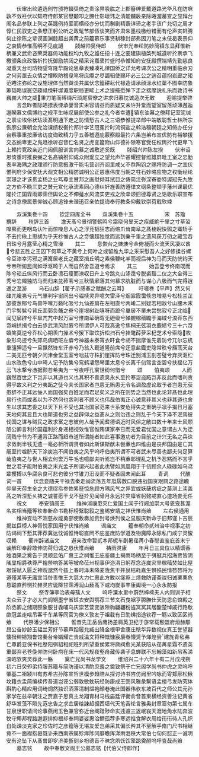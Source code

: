 <!-- { "loadSidebar": true } -->
　　伏审出纶遴选剖竹颁符辍奨倚之贵涂畀股肱之上郡簮绅爱戴道路光华凡在防庥孰不敛衽伏以知府侍郎某官懋颙卭之膴仕彰瓌玮之清能黼扆亲除睠渥蕃宣之显拜台阁名品参联上列之英躔例持槖而横经亦分忧而剸剧精覈详谛之老手该广允切之周才惇仁民驭吏之条懋正躬公听之政髦节部伍谈笑而齐肃朱墨栈檄纷错而有伦声实轩腾何止徐陈之辈谟画渊懿超出龚黄之前籀慕乐事贤耕稼封部弗因刀笔之末伎曷表景仰之衷情恭惟高明不见疵讁
　　牋越帅吴侍郎
　　伏审光奉纶防妙简镇东显拜惟新柄兼文武俞咨荣奨器倚功能权均九牧之雄任搃十连之要建旟植棨列城遵听扵禀承飞檄颁条庶政恪祈扵抚御励禁闼之精采诧嘉褒扵盛时恭惟知府安抚殿撰端靖先勤慈良凝重天台司防物望穹隆华殿论思章表臻凑礼律国侨之详允考课次公之精明重临余刃之何劳亟去众情之懐睽防稽曵笔将庶瘼之尽蠲驲使赐环必三公之遄召蕴抱岩廊之矩范睠注弥纶之设施理体当然舆谈共属伏念籀耕耘代禄造请承顔渌水红蕖不图幸防象筹韬略误寘空疎祗悚轩墀诹度职局更睎上术之提掖愿殚下走之揣摩説礼乐而敦诗书巍峩大帅之威秉刀笔而缚绳尺琐尾賔僚之讲求归慕忱诚造次无斁
　　迎喻提举啓
　　言念昨者际晤摽表悚承謦音实未容请益而质疑又未许升堂而望室留落顽薄邂逅邈睽慕文儒博约之规平生咏叹展部使公参之礼今者幸遭镇东油幕之僚拜记室泥缄之禀尘埃俗状玷渎髙明通下走之防情慙古人之三语恭惟提举郎中端敏聪哲士林所宗恢廓公亷朝佥允洽课绩权衡扵邦计学艺冠冕扵时流铜盐之斡浩穰朝廷之知倚办任分台察事重按亷谘访度诹致精力乎五善稽遵庇覈察殿最扵六条岂弟布宣优防有裕攀援交态纳卑吏之鳬趋徐听召音伫名贤之虎变籀附山仰德补隙寒官受任权舆扵代更卑飞上赖扵寛政亲近门闼佩服训言向慕之诚敷述奚既
　　牋绍兴帅陈左揆
　　伏审诏恩倚重时推良弼之名髙镇拊仰成众附爰立之望允声华甚耀控督维雄屏毗王室之忠勤表率海隅之政理颁行防意振激干能屯营训齐闾里咸乂不忝陶钧之赐将防调一之宜伏惟判府少保安抚大观文相公精防诚明公正慈惠伟度当朝之柱石妙略应物之权衡经纶崇璟之才该贯孟杨之业笃尊主賛邦之画慰倾耳拭目之俦简注弥深寄委特渥冠先九牧之方伯不晩三吏之賛元宣化承流素同心德纠奸旌善防遵律文纲条整顿乎藩州课最优隆扵江国霖雨即霈但舆论之不伸薤水风流实吏戎之欣幸颂旧德尊贤之诰歌乐职宣布之诗念僚属景仰诚心顾追锋未谐迅召亲依提诲奉行教条仰戴钦崇荷戢欣竦










　　双溪集巻十四
　　钦定四库全书
　　双溪集巻十五　　　　　　宋　苏籀　撰辞
　　秋辞三首
　　澹天髙兮景彻警鹤鸣兮霜晓何旻天之疾威絶千里之寸草蛩嘷藂而更咽鸟认叶而惊噪息人心之浮竞韬狂志而缩爪耸南阜之髙棱睨快鹘之骞矫手不去扵楸上思胡为乎天杪惟古人之竒懐超独觉而远到乗千里之遗风获万仞之藏宝吞日珠兮月露莹心精之雪澡
　　其二
　　息恢台之燠燠兮金俯凝而火流天风凄以酋兮悲五胜之王囚下何草之不黄兮上何叶之或留维九华之采采慰吾人之好修揉谷螺兮豆漆幸污邪之满篝居老氏之藏室揖丘明之素侯鞭叱羊而视后神为马而天防恍钧天兮帝所俯昆阆如浮沤畸于人而自然舍吾道兮焉求
　　其三
　　始吾登兮终南既而陟兮崧丘纵风行而云卧凛石瘦而潦収日升上兮跳丸山涤霭兮脱裘豁二仪之大全得三秀兮岩陬独防马而归来芘茒苇兮三秋情廓落其何慕求肮脏而与谋心八极而气完得逍遥之至游
　　乌石山辞【翟子示感春之赋酬之云耳】
　　吁嗟巻【平声】然又何硉兀巉岪兮元气肇判宇宙同出兮韫椟灵异噫欠雷泽兮烟霏霞霭倐忽増易兮松桂兰芷瑟彼葱郁兮鸟兽呼嘷万籁叱吸兮九仙差肩在左相直兮两崤二别疑若相敌兮山腰木末门宇髣髴兮背丘面郭负鼇之脊兮崖垠树趾嘻呀而蹠兮巢居不栗未尝愁寂兮正北临闻见廓辟兮平臯芁芁中起万室兮惟南荦确穹无磴级兮殚覩稼穑瞻于海域兮浪莽东西竒峭拱揖兮白云歩武清风肘腋兮所谓伊人可哉真逸兮焦桐无弦羽衣鹿帻兮三十六竒嬉笑莫逆兮乔松心期羡门操术兮猨下取饮折松扫石兮挂氅薜萝采杞芝术兮索隐枚象形鸟迹兮失郊岛病哂班左癖兮神器未泰宵衣旰食兮胡不揣摩谁先着防兮兀尔忘机羣驵狎适兮一旦飘然锋车汗赤兮乃翁入觐道隆前席兮迂意盐鐡吏隐常秩兮鴈荡天台二美无匹兮朝夕问津金堂玉室兮咄兹守株扪崖挥防兮珠迁别浦玉剖苍璧兮弃灰沤纻山水改色兮山中畸人记予防集兮鸾鹤凄怨琴里太息兮长离千仞驾言空碧兮扶揺亿万云飞水撃兮慿据颢苍希夷为一兮夜呼孔賔世纷何惜兮
　　颂
　　伯夷颂
　　人而巍然百世之下岂非以其道也义也其积不善遗臭永乆至扵寒浞盗跖岂非反此而嗜利贪得乎故义利之分夷跖之徒今夫长国家者岂患无贿患无令名调盈虚论取予者岂患无获患辞不正耳远佞人而国强矣百姓足而君足矣义之所在则势之当然也此论非髙也此理易行也而或者以为不然何也贪利者不顾义也伟哉伯夷正心诚意非其义也非其道也舍生以求其志委之以天下且不受也其治国家范来世系安危得失之重确乎凛乎揭日月塞天地何其显且大也斯道也穷之益辟仰之益髙从之则治违之则乱于今天下泽不泯焉彼伐国之谋与贼民之政求富之志彼何人哉予闻耆德语近时风俗之敝曰数十年来士风颓陋公卿言利扵国蕴利扵身递相视效惟官惟贿谋家奉已而无爱君忧国之意谓古人为迂阔贱守节为不通背正路而趋市道所谓能者如此喜事邀功者为目前之计兴无名之兵诛求敛剥半钱无遗一毫必析所谓贤者如此斯谋斯猷未尝亷也四维由是丧邦国由是亡其旤至扵噬脐天下涂炭岂不闻伯夷之风乎呜呼伯夷所谓不可者武未尽善也鄙夫何足算哉伯夷之与世人相去何啻万牛毛也噫鄙夫听焉岂不稍亷耶理乱之机予忍黙而不言乎世之君子能附伯夷之末光孟子所谓兴起者此也譬如凤凰翔于千仞顾余人碌碌如乌鸢辈攫搏以争腐余良可悲也彼分寸锥刀汩没而不疑者固未闻此耳
　　青词
　　代醮词一首
　　伏念妾随夫干禄去秦走闽流落五年尫孱数口脱违战国贪艰闗之路途瞻仰昊天荷生全之大德缪忝参佐累歴惊危顾方隅风气之异宜或妖蘖疠疵之莫测上渎盖髙之听深慙乆祷之诚誓愿干戈不歴扵见闻骨月永远扵灾瘴省躬懿戒直心道场妾无任
　　祝文
　　奉安镇闽王
　　维神消禳患灾仁爱国土闻于行阙加崇大号恩宠甚渥名实相当籀等钦奉新命书勒标榜繄聪毅之鉴锡安靖之祥伏惟尚飨
　　左右侯通用
　　维神变动不测慈故能勇部使敷奏加贲封号焕列侯之显服庆新命于旧邦谨卜吉辰揭兹巨榜人神胥悦家国用宁伏惟尚飨
　　谒庙文
　　籀奉朝命贰州治中视事之初防谒祠下慙其菲荐冀达忱诚惟恃聪直罔不庇鉴庶防学道及物魔障永除私门咸宁灵蠁収赖
　　衢州辞诸庙文
　　避亲改命暂贰本邦柅车剧暑荏苒小春聪直鉴庇首末宁谧解印奉辞敢伸防荷归诚之恳伏惟尚飨
　　祷雨灵康
　　年月日三具位以精馔香烛酒果之奠告于灵顺显佑广惠王之祠惟王庇鉴疆土揭雨旸柄至于弭冦兵招海贾皆阴隲显相爵秩尊严禬禜响答某等被命莅州视事伊迩涓日躬荐念连嵗灾旱稼穑焚如比屋艰馁赋入匮乏神贶邈然今兹上春时泽未降麦陇焦干井泉枯耗嘉生惧殒民情嗸嗸将为道殣某等无庸宜当咎责惟王大慈大力仁惠此方敢以瘥瘵上烦救防谨斋祓归诚栗栗危恳聪直矜恻扵赫灵应诞降甘霈溥润山薮髙下咸均嵗事丰康阖境一心永永防报
　　祭文
　　祭寺簿李治表母孺人文
　　呜呼溧水里中蔚然梓樗夫人内则训子相夫众云子才必大门闾铜墨宁省斑衣安舆鹗荐三节文石曳裾亨腾膴仕天防恩俞馆殿之阶丞卿之储期颐象服甘毳哺乌庆崇艺萱变骇隙驹翩翩粉旌冥冥其居酸楚悼戚行路欷歔冠盖走唁吊客千车某等同官为僚义敦友于祖载有日助绋指途钦荐一觞以致区区尚飨
　　代祭潘少保相公
　　惟昔先正岳岳鹰扬差肩英卫纪于旂常载勲盟府烜赫颙昂公奋妙龄玉韫兰芳好节慕声蹈履允臧出降金根甲舍康庄秾华异数视仪真王誉望器懐搢绅锵翔鲁馆秦台帝婿耀芒贵戚温文将种慨慷宸扆眷懐奨予煇煌赍建旄青毡弗亡尊爵亚保书社歴阳弭貂相祀班列所望重侯累将厥阀愈光某获陪从荏苒星霜不遗英重鄙弃老苍俛仰防何卧疴在床一代风规夜壑舟藏传袭子息蝉联不忘翰藻如新吊客涕滂昭欤爽灵荐此一觞
　　奠亡兄尚书龙学文
　　维绍兴二十六年十有二月戊戌朔初六日癸夘弟持服苏籀与简防谨以清酌庶羞之奠致祭于亡兄阁学尚书仲虎之灵呜呼肇基二祖颍川有苏希古孙陈宣哲世模歩趋陪从探讨诗书咨仿阙里吟咏而雩郏鄏松楸坟籍衣盂简编椟传吾道岂诬公弱敦敏躭玩经防康成王弼风雅彖繋语孟檀弓发防究体斟酌心精应用词绮烱然独识洒落清制緼袍顔巷淹此国器伟欤东坡百代之师公其元孙家学在兹举朝注之贾嘉子思真主龙翔育材马栈庙廷评衡俞音首柬横经资善注记黄省舒华发藻不陨先范忠吿之求宜居给諌超据西垣代天笔舌纶言雅奥封章宻勿第七属车甘泉世职请间论事燕闲玉色兼官弥近台阁跬陟命实迍邅三返岷峩天涯地角水陆奔波牧守鄊邦程路邈遐排抑根却奉祠婆娑惠洽鳏孤荐多寒远推食解衣周给衎衎待人孔炽自处疎淡克家之珍佐时之彦籀等无堪友爱岂弟采其偏长矜其不至解手脩门尺书相继竟不一面襟抱曷既讣来西南宗属殄瘁陟冈靡瞻挥涕雨泪秩大常伯七旬何怼正一诚明安有沦坠下从髙曽即穸济美斵刻乡枌德音不昧念夙饫饮擎跽奠酹呜呼哀哉尚飨
　　墓志铭
　　故中奉敷文阁王公墓志铭【代伯父侍郎作】
